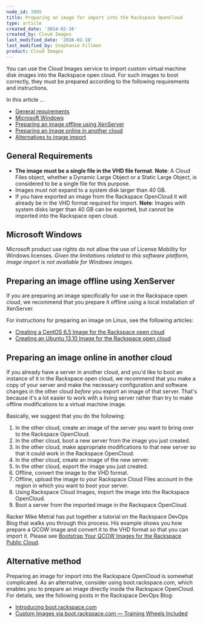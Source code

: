 ```yaml
---
node_id: 3905
title: Preparing an image for import into the Rackspace OpenCloud
type: article
created_date: '2014-02-16'
created_by: Cloud Images
last_modified_date: '2016-01-18'
last_modified_by: Stephanie Fillmon
product: Cloud Images
---
```


You can use the Cloud Images service to import custom virtual machine
disk images into the Rackspace open cloud. For such images to boot
correctly, they must be prepared according to the following requirements
and instructions.

In this article ...

-   [General requirements](#requirements)
-   [Microsoft Windows](#no-can-haz-windows)
-   [Preparing an image offline using
    XenServer](#offline-using-xenserver)
-   [Preparing an image online in another
    cloud](#online-in-another-cloud)
-   [Alternatives to image import](#alternatives)

General Requirements
--------------------

-   **The image must be a single file in the VHD file format**.
    **Note**: A Cloud Files object, whether a Dynamic Large Object or a
    Static Large Object, is considered to be a single file for
    this purpose.
-   Images must not expand to a system disk larger than 40 GB.
-   If you have exported an image from the Rackspace OpenCloud it will
    already be in the VHD format required for import.
    **Note**: Images with system disks larger than 40 GB can be
    exported, but cannot be imported into the Rackspace open cloud.

Microsoft Windows
-----------------

Microsoft product use rights do not allow the use of License Mobility
for Windows licenses. *Given the limitations related to this software
platform, image import is not available for Windows images.*

Preparing an image offline using XenServer
------------------------------------------

If you are preparing an image specifically for use in the Rackspace open
cloud, we recommend that you prepare it offline using a local
installation of XenServer.

For instructions for preparing an image on Linux, see the following
articles:

-   [Creating a CentOS 6.5 Image for the Rackspace open
    cloud](/how-to/creating-a-centos-65-image-for-the-rackspace-open-cloud "Creating a CentOS 6.5 Image for the Rackspace open cloud")
-   [Creating an Ubuntu 13.10 Image for the Rackspace open
    cloud](/how-to/creating-an-ubuntu-1310-image-for-the-rackspace-open-cloud-0 "Creating an Ubuntu 13.10 Image for the Rackspace open cloud")

Preparing an image online in another cloud
------------------------------------------

If you already have a server in another cloud, and you'd like to boot an
instance of it in the Rackspace open cloud, we recommend that you make a
copy of your server and make the necessary configuration and software
changes in the other cloud *before* you export an image of that server.
That's because it's a lot easier to work with a living server rather
than try to make offline modifications to a virtual machine image.

Basically, we suggest that you do the following:

1.  In the other cloud, create an image of the server you want to bring
    over to the Rackspace OpenCloud.
2.  In the other cloud, boot a new server from the image you
    just created.
3.  In the other cloud, make appropriate modifications to that new
    server so that it could work in the Rackspace OpenCloud.
4.  In the other cloud, create an image of the new server.
5.  In the other cloud, export the image you just created.
6.  Offline, convert the image to the VHD format.
7.  Offline, upload the image to your Rackspace Cloud Files account in
    the region in which you want to boot your server.
8.  Using Rackspace Cloud Images, import the image into the
    Rackspace OpenCloud.
9.  Boot a server from the imported image in the Rackspace OpenCloud.

Racker Mike Metral has put together a tutorial on the Rackspace DevOps
Blog that walks you through this process. His example shows you how
prepare a QCOW image and convert it to the VHD format so that you can
import it. Please see [Bootstrap Your QCOW Images for the Rackspace
Public
Cloud](https://developer.rackspace.com/blog/bootstrap-your-qcow-images-for-the-rackspace-public-cloud/).

Alternative method
------------------

Preparing an image for import into the Rackspace OpenCloud is somewhat
complicated. As an alternative, consider using boot.rackspace.com, which
enables you to prepare an image directly inside the Rackspace OpenCloud.
For details, see the following posts in the Rackspace DevOps Blog:

-   [Introducing
    boot.rackspace.com](http://developer.rackspace.com/blog/introducing-boot-dot-rackspace-dot-com.html)
-   [Custom Images via boot.rackspace.com &mdash; Training Wheels
    Included](http://developer.rackspace.com/blog/custom-images-via-boot-dot-rackspace-dot-com-training-wheels-included.html)


